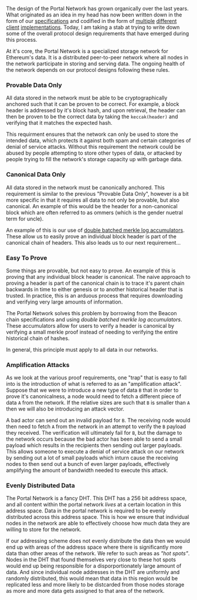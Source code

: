 
The design of the Portal Network has grown organically over the last years.
What originated as an idea in my head has now been written down in the form of
our [specifications](https://github.com/ethereum/portal-network-specs) and
codified in the form of [multiple](https://github.com/optimism-java/shisui)
[different](https://github.com/ethereumjs/ultralight)
[client](https://github.com/status-im/nimbus-eth1/tree/master/fluffy)
[implementations](https://github.com/ethereum/trin/).  Today, I am taking a
stab at trying to write down some of the overall protocol design requirements
that have emerged during this process.

At it's core, the Portal Network is a specialized storage network for
Ethereum's data.  It is a distributed peer-to-peer network where all nodes in
the network participate in storing and serving data.  The ongoing health of the
network depends on our protocol designs following these rules.

### Provable Data Only

All data stored in the network must be able to be cryptographically anchored
such that it can be proven to be correct.  For example, a block header is
addressed by it's block hash, and upon retrieval, the header can then be proven
to be the correct data by taking the `keccak(header)` and verifying that it
matches the expected hash.

This requirment ensures that the network can only be used to store the intended
data, which protects it against both spam and certain categories of denial of
service attacks.  Without this requirement the network could be abused by
people attempting to store other types of data, or attacked by people trying to
fill the network's storage capacity up with garbage data.

### Canonical Data Only

All data stored in the network must be canonically anchored.  This requirement
is similar to the previous "Provable Data Only", however is a bit more specific
in that it requires all data to not only be provable, but also canonical.  An
example of this would be the header for a non-canonical block which are often
referred to as ommers (which is the gender nuetral term for uncle).  

An example of this is our use of [double batched merkle log
accumulators](https://github.com/ethereum/EIPs/pull/8277).  These allow us to
easily prove an individual block header is part of the canonical chain of
headers.  This also leads us to our next requirement...

### Easy To Prove

Some things are provable, but not easy to prove.  An example of this is proving
that any individual block header is canonical.  The naive approach to proving a
header is part of the canonical chain is to trace it's parent chain backwards
in time to either genesis or to another historical header that is trusted.  In
practice, this is an arduous process that requires downloading and verifying
very large amounts of information.

The Portal Network solves this problem by borrowing from the Beacon chain
specifications and using *double batched merkle log accumulators*.  These
accumulators allow for users to verify a header is canonical by verifying a
small merkle proof instead of needing to verifying the entire historical chain
of hashes.

In general, this principle must apply to all data in our networks.


### Amplification Attacks

As we look at the various proof requirements, one "trap" that is easy to fall
into is the introduction of what is referred to as an "amplification attack".
Suppose that we were to introduce a new type of data `B` that in order to prove
it's canonicalness, a node would need to fetch a different piece of data `A`
from the network.  If the relative sizes are such that `B` is smaller than `A`
then we will also be introducing an attack vector.  

A bad actor can send out an invalid payload for `B`.  The receiving node would
then need to fetch `A` from the network in an attempt to verify the `B` payload
they received.  The verification will ultimately fail for `B`, but the damage
to the network occurs because the bad actor has been able to send a small
payload which results in the recipients then sending out larger payloads.  This
allows someone to execute a denial of service attack on our network by sending
out a lot of small payloads which inturn cause the receiving nodes to then send
out a bunch of even larger payloads, effectively amplifying the amount of
bandwidth needed to execute this attack.


### Evenly Distributed Data

The Portal Network is a fancy DHT.  This DHT has a 256 bit address space, and
all content within the portal network *lives* at a certain location in this
address space.  Data in the portal network is required to be evenly distributed
across this address space.  This is how we ensure that individual nodes in the
network are able to effectively choose how much data they are willing to store
for the network.

If our addressing scheme does not evenly distribute the data then we would end
up with areas of the address space where there is significantly more data than
other areas of the network.  We refer to such areas as *"hot spots"*.  Nodes in
the DHT that found themselves very close to these hot spots would end up being
responsible for a disporportionately large amount of data.  And since
individual node addresses in the DHT are uniformly and randomly distributed,
this would mean that data in this region would be replicated less and more
likely to be distcarded from those nodes storage as more and more data gets
assigned to that area of the network.
